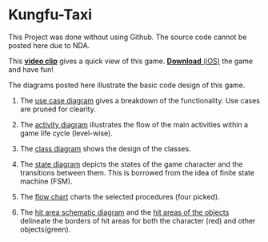 # Kungfu-Taxi
This Project was done without using Github. The source code cannot be posted here due to NDA.

This [**video clip**](https://www.youtube.com/watch?v=leAqjmC4-qs) gives a quick view of this game. [**Download** (iOS)](https://itunes.apple.com/us/app/kungfutaxi/id522037051?mt=8) the game and have fun!

The diagrams posted here illustrate the basic code design of this game.

1. The [use case diagram](../master/Diagrams/Use%20Case%20Diagram.pdf) gives a breakdown of the functionality. Use cases are pruned for clearity.

2. The [activity diagram](../master/Diagrams/Activity%20Diagram.pdf) illustrates the flow of the main activities within a game life cycle (level-wise).

3. The [class diagram](../master/Diagrams/Class%20Diagram.pdf) shows the design of the classes.

4. The [state diagram](../master/Diagrams/State%20Diagram.pdf) depicts the states of the game character and the transitions between them. This is borrowed from the idea of finite state machine (FSM).

5. The [flow chart](../master/Diagrams/Flow%20Chart.pdf) charts the selected procedures (four picked). 

6. The [hit area schematic diagram](../master/Diagrams/Hit%20Area%20Schematic%20Diagram.pdf) and the [hit areas of the objects](../master/Diagrams/Hit%20Areas%20of%20the%20objects.pdf) delineate the borders of hit areas for both the character (red) and other objects(green).
